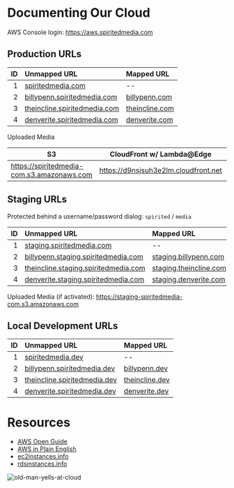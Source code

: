 # Documenting Our Cloud
AWS Console login: <https://aws.spiritedmedia.com>

## Production URLs

| ID  | Unmapped URL                   | Mapped URL       |
| --: | :-----------                   | :----------      |
| 1   | [spiritedmedia.com](https://spiritedmedia.com) | -- |
| 2   | [billypenn.spiritedmedia.com](https://billypenn.spiritedmedia.com) | [billypenn.com](https://billypenn.com)  |     
| 3   | [theincline.spiritedmedia.com](https://theincline.spiritedmedia.com) | [theincline.com](https://theincline.com) |
| 4   | [denverite.spiritedmedia.com](https://denverite.spiritedmedia.com) | [denverite.com](https://denverite.com) |

Uploaded Media

| S3 | CloudFront w/ Lambda@Edge | BunnyCDN | Mapped |
| --- | --- | --- | --- |
|<https://spiritedmedia-com.s3.amazonaws.com>| <https://d9nsjsuh3e2lm.cloudfront.net> |<https://spiritedmedia.b-cdn.net.com>|<https://a.spirited.media>|

## Staging URLs
Protected behind a username/password dialog: `spirited` / `media`

| ID  | Unmapped URL                         | Mapped URL             |
| --: | :-----------                         | :----------            |
| 1   | [staging.spiritedmedia.com](https://staging.spiritedmedia.com) | --                     |
| 2   | [billypenn.staging.spiritedmedia.com](https://billypenn.staging.spiritedmedia.com) | [staging.billypenn.com]()  |     
| 3   | [theincline.staging.spiritedmedia.com](https://theincline.staging.spiritedmedia.com) | [staging.theincline.com](https://staging.theincline.com) |
| 4   | [denverite.staging.spiritedmedia.com](https://denverite.staging.spiritedmedia.com) | [staging.denverite.com](https://staging.denverite.com) |

Uploaded Media (if activated): <https://staging-spiritedmedia-com.s3.amazonaws.com>

## Local Development URLs

| ID  | Unmapped URL                 | Mapped URL     |
| --: | :-----------                 | :----------    |
| 1   | [spiritedmedia.dev](https://spiritedmedia.dev) | --             |
| 2   | [billypenn.spiritedmedia.dev](https://billypenn.spiritedmedia.dev) | [billypenn.dev](https://billypenn.dev)  |     
| 3   | [theincline.spiritedmedia.dev](https://theincline.spiritedmedia.dev) | [theincline.dev](https://theincline.dev) |
| 4   | [denverite.spiritedmedia.dev](https://denverite.spiritedmedia.dev) | [denverite.dev](https://denverite.dev) |

# Resources
 - [AWS Open Guide](https://github.com/open-guides/og-aws)
 - [AWS in Plain English](https://www.expeditedssl.com/aws-in-plain-english)
 - [ec2instances.info](https://www.ec2instances.info/)
 - [rdsinstances.info](https://rdsinstances.info/)

![old-man-yells-at-cloud](https://cloud.githubusercontent.com/assets/867430/16280615/8676287c-388e-11e6-842f-5a02fcedb569.png)
